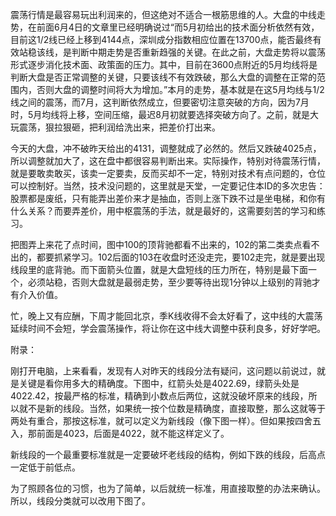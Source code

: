 震荡行情是最容易玩出利润来的，但这绝对不适合一根筋思维的人。大盘的中线走势，在前面6月4日的文章里已经明确说过“而5月初给出的技术面分析依然有效，目前这1/2线已经上移到4144点，深圳成分指数相应位置在13700点，能否最终有效站稳该线，是判断中期走势是否重新趋强的关键。在此之前，大盘走势将以震荡形式逐步消化技术面、政策面的压力。其中，目前在3600点附近的5月均线将是判断大盘是否正常调整的关键，只要该线不有效跌破，那么大盘的调整在正常的范围内，否则大盘的调整时间将大为增加。”本月的走势，基本就是在这5月均线与1/2线之间的震荡，而7月，这判断依然成立，但要密切注意突破的方向，因为7月时，5月均线将上移，空间压缩，最迟8月初就要选择突破方向了。之前，就是大玩震荡，狠拉狠砸，把利润给洗出来，把差价打出来。
 
今天的大盘，冲不破昨天给出的4131，调整就成了必然的。然后又跌破4025点，所以调整就加大了，这在盘中都很容易判断出来。实际操作，特别对待震荡行情，就是要敢卖敢买，该卖一定要卖，反而买却不一定，特别对技术有点问题的，仓位可以控制好。当然，技术没问题的，这里就是天堂，一定要记住本ID的多次忠告：股票都是废纸，只有能弄出差价来才是抽血，否则上涨下跌不过是坐电梯，和你有什么关系？而要弄差价，用中枢震荡的手法，就是最好的，这需要刻苦的学习和练习。
 
把图弄上来花了点时间，图中100的顶背驰都看不出来的，102的第二类卖点看不出的，都要抓紧学习。102后面的103在收盘时还没走完，要102走完，就是要出现线段里的底背驰。而下面箭头位置，就是大盘短线的压力所在，特别是最下面一个，必须站稳，否则大盘就是最弱走势，至少要等待出现1分钟以上级别的背驰才有介入价值。
 
忙，晚上又有应酬，下周才能回北京，季K线收得不会太好看了，这中线的大震荡延续时间不会短，学会震荡操作，将让你在这中线大调整中获利良多，好好学吧。



附录：
 
刚打开电脑，上来看看，发现有人对昨天的线段分法有疑问，这问题以前说过，就是关键是看你用多大的精确度。下图中，红箭头处是4022.69，绿箭头处是4022.42，按最严格的标准，精确到小数点后两位，这就没破坏原来的线段，所以就不是新的线段。当然，如果统一按个位数是精确度，直接取整，那么这就等于两处有重合，那按这标准，就可以定义为新线段（像下图一样）。但如果按四舍五入，那前面是4023，后面是4022，就不能这样定义了。
 
新线段的一个最重要标准就是一定要破坏老线段的结构，例如下跌的线段，后高点一定低于前低点。
 
为了照顾各位的习惯，也为了简单，以后就统一标准，用直接取整的办法来确认。所以，线段分类就可以改用下图了。

